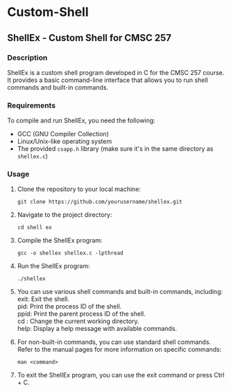# Custom-Shell

## ShellEx - Custom Shell for CMSC 257

### Description
ShellEx is a custom shell program developed in C for the CMSC 257 course. It provides a basic command-line interface that allows you to run shell commands and built-in commands.

### Requirements
To compile and run ShellEx, you need the following:

- GCC (GNU Compiler Collection)
- Linux/Unix-like operating system
- The provided `csapp.h` library (make sure it's in the same directory as `shellex.c`)

### Usage
1. Clone the repository to your local machine:

   ```
   git clone https://github.com/yourusername/shellex.git
   ```

2. Navigate to the project directory:

   ```
   cd shell ex
   ```

3. Compile the ShellEx program:

   ```
   gcc -o shellex shellex.c -lpthread
   ```

4. Run the ShellEx program:

   ```
   ./shellex
   ```

5. You can use various shell commands and built-in commands, including:
exit: Exit the shell.  <br />
pid: Print the process ID of the shell.  <br />
ppid: Print the parent process ID of the shell.  <br />
cd <path>: Change the current working directory.  <br />
help: Display a help message with available commands. 

6. For non-built-in commands, you can use standard shell commands. Refer to the manual pages for more information on specific commands:

   ```
   man <command>
   ```

7. To exit the ShellEx program, you can use the exit command or press Ctrl + C.
